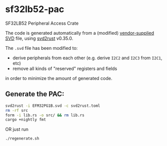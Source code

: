 # sf32lb52-pac
SF32LB52 Peripheral Access Crate

The code is generated automatically from a (modified) [vendor-supplied SVD](https://raw.githubusercontent.com/OpenSiFli/SiFli-SDK/refs/heads/main/tools/svd_external/SF32LB52X/SF32LB52x.svd) file, using [svd2rust](https://docs.rs/svd2rust) v0.35.0.

The `.svd` file has been modified to:
- derive peripherals from each other (e.g. derive `I2C2` and `I2C3` from `I2C1`, etc)
- remove all kinds of "reserved" registers and fields

in order to minimize the amount of generated code.

## Generate the PAC:

```sh
svd2rust -i EFM32PG1B.svd -c svd2rust.toml
rm -rf src
form -i lib.rs -o src/ && rm lib.rs
cargo +nightly fmt
```
OR just run

```sh
./regenerate.sh
```